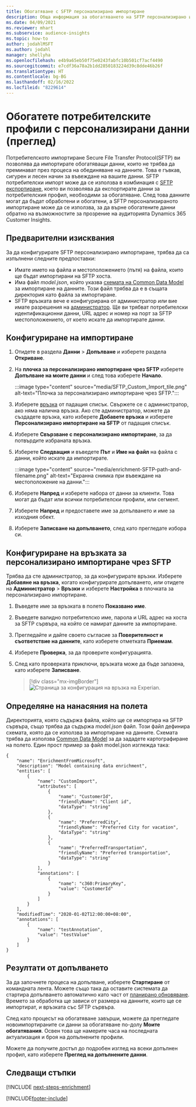 ```yaml
---
title: Обогатяване с SFTP персонализирано импортиране
description: Обща информация за обогатяването на SFTP персонализирано импортиране.
ms.date: 04/09/2021
ms.reviewer: mhart
ms.subservice: audience-insights
ms.topic: how-to
author: jodahlMSFT
ms.author: jodahl
manager: shellyha
ms.openlocfilehash: e4b9a65eb50f75e0243fabfc10b501cf7acf4490
ms.sourcegitcommit: e7cdf36a78a2b1dd2850183224d39c8dde46b26f
ms.translationtype: HT
ms.contentlocale: bg-BG
ms.lasthandoff: 02/16/2022
ms.locfileid: "8229614"
---
```

# <a name="enrich-customer-profiles-with-custom-data-preview"></a>Обогатете потребителските профили с персонализирани данни (преглед)

Потребителското импортиране Secure File Transfer Protocol(SFTP) ви позволява да импортирате обогатяващи данни, които не трябва да преминават през процеса на обединяване на данните. Това е гъвкав, сигурен и лесен начин за въвеждане на вашите данни. SFTP потребителски импорт може да се използва в комбинация с [SFTP експортиране](export-sftp.md), което ви позволява да експортирате данни за потребителския профил, необходими за обогатяване. След това данните могат да бъдат обработени и обогатени, а SFTP персонализираното импортиране може да се използва, за да върне обогатените данни обратно на възможностите за прозрение на аудиторията Dynamics 365 Customer Insights.

## <a name="prerequisites"></a>Предварителни изисквания

За да конфигурирате SFTP персонализирано импортиране, трябва да са изпълнени следните предпоставки:

- Имате името на файла и местоположението (пътя) на файла, които ще бъдат импортирани на SFTP хоста.
- Има файл *model.json*, който указва [схемата на Common Data Model](/common-data-model/) за импортиране на данните. Този файл трябва да е в същата директория като файла за импортиране.
- SFTP връзката вече е конфигурирана от администратор *или* вие имате разрешения на [администратор](permissions.md#administrator). Ще ви трябват потребителски идентификационни данни, URL адрес и номер на порт за SFTP местоположението, от което искате да импортирате данни.


## <a name="configure-the-import"></a>Конфигуриране на импортиране

1. Отидете в раздела **Данни** > **Допълване** и изберете раздела **Откриване**.

1. На **плочка за персонализирано импортиране чрез SFTP** изберете **Допълване на моите данни** и след това изберете **Начало**.

   :::image type="content" source="media/SFTP_Custom_Import_tile.png" alt-text="Плочка за персонализирано импортиране чрез SFTP.":::

1. Изберете [връзка](connections.md) от падащия списък. Свържете се с администратор, ако няма налична връзка. Ако сте администратор, можете да създадете връзка, като изберете **Добавете връзка** и изберете **Персонализирано импортиране на SFTP** от падащия списък.

1. Изберете **Свързване с персонализирано импортиране**, за да потвърдите избраната връзка.

1.  Изберете **Следващия** и въведете **Път** и **Име на файл** на файла с данни, който искате да импортирате.

    :::image type="content" source="media/enrichment-SFTP-path-and-filename.png" alt-text="Екранна снимка при въвеждане на местоположение на данни.":::

1. Изберете **Напред** и изберете набора от данни за клиенти. Това могат да бъдат или всички потребителски профили, или сегмент.

1. Изберете **Напред** и предоставете име за допълването и име за изходния обект. 

1. Изберете **Записване на допълването**, след като прегледате избора си.

## <a name="configure-the-connection-for-sftp-custom-import"></a>Конфигуриране на връзката за персонализирано импортиране чрез SFTP 

Трябва да сте администратор, за да конфигурирате връзки. Изберете **Добавяне на връзка**, когато конфигурирате допълването, *или* отидете на **Администратор** > **Връзки** и изберете **Настройка** в плочката за персонализирано импортиране.

1. Въведете име за връзката в полето **Показвано име**.

1. Въведете валидно потребителско име, парола и URL адрес на хоста за SFTP сървъра, на който се намират данните за импортиране.

1. Прегледайте и дайте своето съгласие за **Поверителност и съответствие на данните**, като изберете отметката **Приемам**.

1. Изберете **Проверка**, за да проверите конфигурацията.

1. След като проверката приключи, връзката може да бъде запазена, като изберете **Записване**.

   > [!div class="mx-imgBorder"]
   > ![Страница за конфигурация на връзка на Experian.](media/enrichment-SFTP-connection.png "Страница за конфигурация на връзка на Experian")


## <a name="defining-field-mappings"></a>Определяне на нанасяния на полета 

Директорията, която съдържа файла, който ще се импортира на SFTP сървъра, също трябва да съдържа *model.json* файл. Този файл дефинира схемата, която да се използва за импортиране на данните. Схемата трябва да използва [Common Data Model](/common-data-model/) за да зададете картографиране на полето. Един прост пример за файл model.json изглежда така:

```
{
    "name": "EnrichmentFromMicrosoft",
    "description": "Model containing data enrichment",
    "entities": [
        {
            "name": "CustomImport",
            "attributes": [
                {
                    "name": "CustomerId",
                    "friendlyName": "Client id",
                    "dataType": "string"
                },
                {
                    "name": "PreferredCity",
                    "friendlyName": "Preferred City for vacation",
                    "dataType": "string"
                },
                {
                    "name": "PreferredTransportation",
                    "friendlyName": "Preferred transportation",
                    "dataType": "string"
                }
            ],
            "annotations": [
                {
                    "name": "c360:PrimaryKey",
                    "value": "CustomerId"
                }
            ]
        }
    ],
    "modifiedTime": "2020-01-02T12:00:00+08:00",
    "annotations": [
        {
            "name": "testAnnotation",
            "value": "testValue"
        }
    ]
}
```

## <a name="enrichment-results"></a>Резултати от допълването

За да започнете процеса на допълване, изберете **Стартиране** от командната лента. Можете също така да оставите системата да стартира допълването автоматично като част от [планирано обновяване](system.md#schedule-tab). Времето за обработка ще зависи от размера на данните, които ще се импортират, и връзката със SFTP сървъра.

След като процесът на обогатяване завърши, можете да прегледате новоимпортираните си данни за обогатяване по-долу **Моите обогатявания**. Освен това ще намерите часа на последната актуализация и броя на допълнените профили.

Можете да получите достъп до подробен изглед на всеки допълнен профил, като изберете **Преглед на допълнените данни**.

## <a name="next-steps"></a>Следващи стъпки

[!INCLUDE [next-steps-enrichment](../includes/next-steps-enrichment.md)]

[!INCLUDE[footer-include](../includes/footer-banner.md)]
